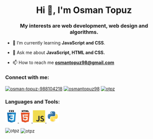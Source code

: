 <h1 align="center">Hi 👋, I'm Osman Topuz</h1>
<h3 align="center">My interests are web development, web design and algorithms.</h3>

- 🌱 I’m currently learning **JavaScript and CSS**.

- 💬 Ask me about **JavaScript, HTML and CSS.**

- 📫 How to reach me **osmantopuz98@gmail.com**

<h3 align="left">Connect with me:</h3>
<p align="left">
<a href="https://linkedin.com/in/osman-topuz-988104218" target="blank"><img align="center" src="https://raw.githubusercontent.com/rahuldkjain/github-profile-readme-generator/master/src/images/icons/Social/linked-in-alt.svg" alt="osman-topuz-988104218" height="30" width="40" /></a>
<a href="https://www.hackerrank.com/osmantopuz98" target="blank"><img align="center" src="https://raw.githubusercontent.com/rahuldkjain/github-profile-readme-generator/master/src/images/icons/Social/hackerrank.svg" alt="osmantopuz98" height="30" width="40" /></a>
<a href="https://www.leetcode.com/otpz" target="blank"><img align="center" src="https://raw.githubusercontent.com/rahuldkjain/github-profile-readme-generator/master/src/images/icons/Social/leet-code.svg" alt="otpz" height="30" width="40" /></a>
</p>

<h3 align="left">Languages and Tools:</h3>
<p align="left"> <a href="https://www.w3schools.com/css/" target="_blank" rel="noreferrer"> <img src="https://raw.githubusercontent.com/devicons/devicon/master/icons/css3/css3-original-wordmark.svg" alt="css3" width="40" height="40"/> </a> <a href="https://www.w3.org/html/" target="_blank" rel="noreferrer"> <img src="https://raw.githubusercontent.com/devicons/devicon/master/icons/html5/html5-original-wordmark.svg" alt="html5" width="40" height="40"/> </a> <a href="https://developer.mozilla.org/en-US/docs/Web/JavaScript" target="_blank" rel="noreferrer"> <img src="https://raw.githubusercontent.com/devicons/devicon/master/icons/javascript/javascript-original.svg" alt="javascript" width="40" height="40"/> </a> <a href="https://www.python.org" target="_blank" rel="noreferrer"> <img src="https://raw.githubusercontent.com/devicons/devicon/master/icons/python/python-original.svg" alt="python" width="40" height="40"/> </a> </p>

<p><img align="left" src="https://github-readme-stats.vercel.app/api/top-langs?username=otpz&show_icons=true&locale=en&layout=compact" alt="otpz" /></p>
<p>&nbsp;<img align="center" src="https://github-readme-stats.vercel.app/api?username=otpz&show_icons=true&locale=en" alt="otpz" /></p>
